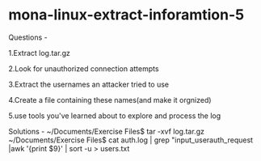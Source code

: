 # mona-linux-extract-inforamtion-5



Questions -

1.Extract log.tar.gz

2.Look for unauthorized connection attempts

3.Extract the usernames an attacker tried to use

4.Create a file containing these names(and make it orgnized)

5.use tools you've learned about to explore and process the log

Solutions - ~/Documents/Exercise Files$ tar -xvf log.tar.gz ~/Documents/Exercise Files$ cat auth.log | grep "input_userauth_request |awk '{print $9}' | sort -u > users.txt
